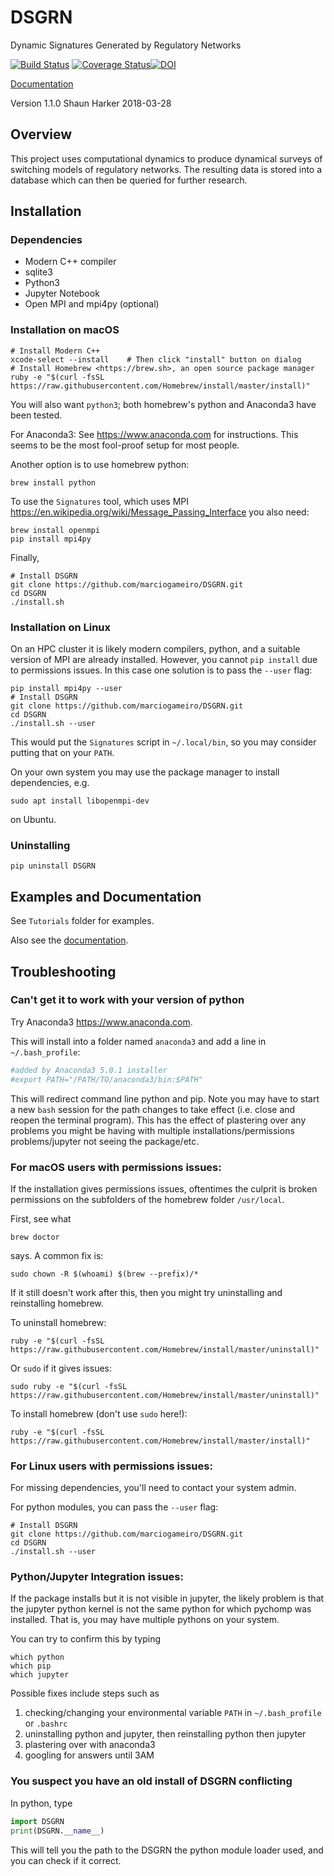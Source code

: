 # DSGRN
Dynamic Signatures Generated by Regulatory Networks

[![Build Status](https://travis-ci.org/shaunharker/DSGRN.svg?branch=master)](https://travis-ci.org/shaunharker/DSGRN) [![Coverage Status](https://coveralls.io/repos/github/shaunharker/DSGRN/badge.svg?branch=master)](https://coveralls.io/github/shaunharker/DSGRN?branch=master)[![DOI](https://zenodo.org/badge/35697682.svg)](https://zenodo.org/badge/latestdoi/35697682)

[Documentation](http://dsgrn.readthedocs.io/en/latest/)

Version 1.1.0
Shaun Harker
2018-03-28

## Overview 

This project uses computational dynamics to produce
dynamical surveys of switching models of regulatory 
networks. The resulting data is stored into a database
which can then be queried for further research.

## Installation

### Dependencies

* Modern C++ compiler
* sqlite3
* Python3
* Jupyter Notebook
* Open MPI and mpi4py (optional)

### Installation on macOS

    # Install Modern C++
    xcode-select --install    # Then click "install" button on dialog
    # Install Homebrew <https://brew.sh>, an open source package manager
    ruby -e "$(curl -fsSL https://raw.githubusercontent.com/Homebrew/install/master/install)"

You will also want `python3`; both homebrew's python and Anaconda3 have been tested.

For Anaconda3: See <https://www.anaconda.com> for instructions. This seems to be the most fool-proof setup for most people.

Another option is to use homebrew python:

    brew install python

To use the `Signatures` tool, which uses MPI <https://en.wikipedia.org/wiki/Message_Passing_Interface> you also need:

    brew install openmpi
    pip install mpi4py

Finally,

    # Install DSGRN
    git clone https://github.com/marciogameiro/DSGRN.git
    cd DSGRN
    ./install.sh

### Installation on Linux

On an HPC cluster it is likely modern compilers, python, and a suitable version of MPI are already installed.
However, you cannot `pip install` due to permissions issues. In this case one solution is to pass the `--user` flag:

    pip install mpi4py --user
    # Install DSGRN
    git clone https://github.com/marciogameiro/DSGRN.git
    cd DSGRN
    ./install.sh --user

This would put the `Signatures` script in `~/.local/bin`, so you may consider putting that on your `PATH`.

On your own system you may use the package manager to install dependencies, e.g.

    sudo apt install libopenmpi-dev

on Ubuntu. 

### Uninstalling

    pip uninstall DSGRN

<!--
### Latest Stable Version

To get the latest tagged version from the PyPi repository:

```bash
pip install dsgrn
```

To uninstall:

```bash
pip uninstall dsgrn
```
-->

## Examples and Documentation

See `Tutorials` folder for examples.

Also see the [documentation](https://shaunharker.github.io/DSGRN/).

## Troubleshooting

### Can't get it to work with your version of python

Try Anaconda3 <https://www.anaconda.com>.

This will install into a folder named `anaconda3` and add a line in `~/.bash_profile`:

```bash
#added by Anaconda3 5.0.1 installer
#export PATH="/PATH/TO/anaconda3/bin:$PATH"
```

This will redirect command line python and pip. Note you may have to start a new `bash` session for the path changes to take effect (i.e. close and reopen the terminal program). This has the effect of plastering over any problems you might be having with multiple installations/permissions problems/jupyter not seeing the package/etc.

### For macOS users with permissions issues:

If the installation gives permissions issues, oftentimes the culprit is broken permissions on the subfolders of the homebrew folder `/usr/local`. 

First, see what

```
brew doctor
```

says. A common fix is:

```
sudo chown -R $(whoami) $(brew --prefix)/*
```

If it still doesn't work after this, then you might try uninstalling and reinstalling homebrew.

To uninstall homebrew:

```
ruby -e "$(curl -fsSL https://raw.githubusercontent.com/Homebrew/install/master/uninstall)"
```

Or `sudo` if it gives issues:

```
sudo ruby -e "$(curl -fsSL https://raw.githubusercontent.com/Homebrew/install/master/uninstall)"
```

To install homebrew (don't use `sudo` here!):

```
ruby -e "$(curl -fsSL https://raw.githubusercontent.com/Homebrew/install/master/install)"
```

### For Linux users with permissions issues:

For missing dependencies, you'll need to contact your system admin.

For python modules, you can pass the `--user` flag:

    # Install DSGRN
    git clone https://github.com/marciogameiro/DSGRN.git
    cd DSGRN
    ./install.sh --user


### Python/Jupyter Integration issues:

If the package installs but it is not visible in jupyter, the likely problem is that the jupyter python kernel is not the same python for which pychomp was installed. That is, you may have multiple pythons on your system.

You can try to confirm this by typing

```
which python
which pip
which jupyter
```

Possible fixes include steps such as 

1. checking/changing your environmental variable `PATH` in `~/.bash_profile` or `.bashrc`
2. uninstalling python and jupyter, then reinstalling python then jupyter
3. plastering over with anaconda3
4. googling for answers until 3AM

### You suspect you have an old install of DSGRN conflicting

In python, type

```python
import DSGRN
print(DSGRN.__name__)
```

This will tell you the path to the DSGRN the python module loader used, and you can check if it correct.


